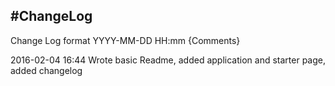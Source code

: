 #ChangeLog
---
Change Log format
	YYYY-MM-DD HH:mm {Comments}

2016-02-04 16:44 Wrote basic Readme, added application and starter page, added changelog
